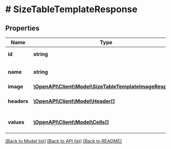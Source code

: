 # # SizeTableTemplateResponse

## Properties

Name | Type | Description | Notes
------------ | ------------- | ------------- | -------------
**id** | **string** | size table template id |
**name** | **string** | size table template name |
**image** | [**\OpenAPI\Client\Model\SizeTableTemplateImageResponse**](SizeTableTemplateImageResponse.md) |  | [optional]
**headers** | [**\OpenAPI\Client\Model\Header[]**](Header.md) | size table template headers |
**values** | [**\OpenAPI\Client\Model\Cells[]**](Cells.md) | size table template cells |

[[Back to Model list]](../../README.md#models) [[Back to API list]](../../README.md#endpoints) [[Back to README]](../../README.md)
